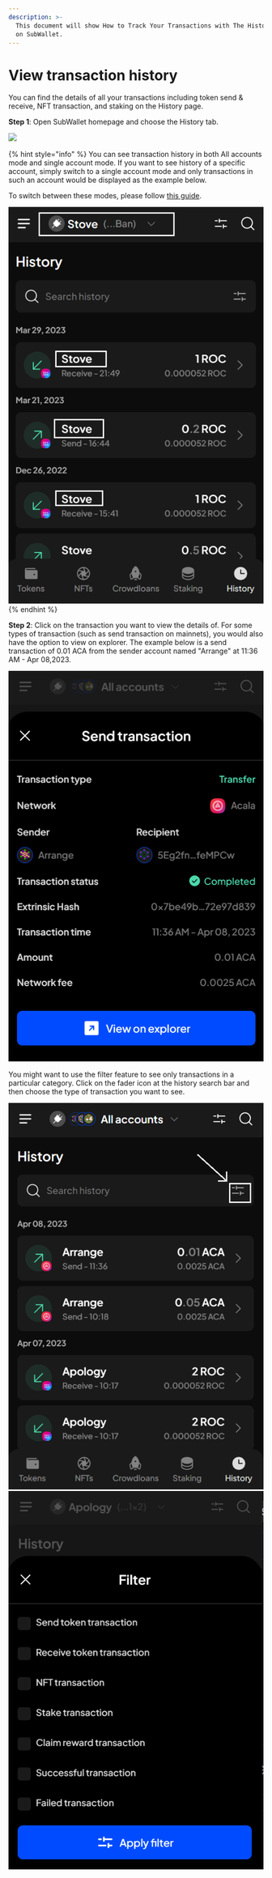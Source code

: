 ```yaml
---
description: >-
  This document will show How to Track Your Transactions with The History Page
  on SubWallet.
---
```


# View transaction history

You can find the details of all your transactions including token send & receive, NFT transaction, and staking on the History page.

**Step 1**: Open SubWallet homepage and choose the History tab.

![](https://files.gitbook.com/v0/b/gitbook-x-prod.appspot.com/o/spaces%2F2zseowhOCGE5xsJFb2z5%2Fuploads%2F4b5g5Sbv8MlZF8SzYa1x%2FScreenshot\_9.png?alt=media\&token=995384e7-0168-4bab-8b6f-8af2db2ef7c7)

{% hint style="info" %}
You can see transaction history in both All accounts mode and single account mode. If you want to see history of a specific account, simply switch to a single account mode and only transactions in such an account would be displayed as the example below.&#x20;

To switch between these modes, please follow [this guide](account-management/switch-between-accounts-and-change-account-name.md).

![](<../.gitbook/assets/image (218) (1).png>)
{% endhint %}

**Step 2**: Click on the transaction you want to view the details of. For some types of transaction (such as send transaction on mainnets), you would also have the option to view on explorer. The example below is a send transaction of 0.01 ACA from the sender account named "Arrange" at 11:36 AM - Apr 08,2023.&#x20;

![](<../.gitbook/assets/image (208) (1) (1).png>)

You might want to use the filter feature to see only transactions in a particular category. Click on the fader icon at the history search bar and then choose the type of transaction you want to see.

![](<../.gitbook/assets/image (222) (1).png>) ![](<../.gitbook/assets/image (214) (1).png>)

